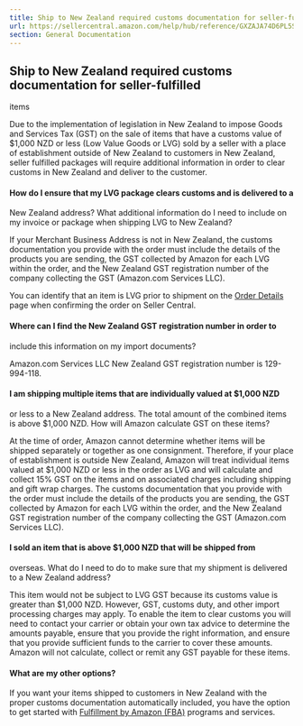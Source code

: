 ```yaml
---
title: Ship to New Zealand required customs documentation for seller-fulfilled items
url: https://sellercentral.amazon.com/help/hub/reference/GXZAJA74D6PL5SCE
section: General Documentation
---
```


## Ship to New Zealand required customs documentation for seller-fulfilled
items

Due to the implementation of legislation in New Zealand to impose Goods and
Services Tax (GST) on the sale of items that have a customs value of $1,000
NZD or less (Low Value Goods or LVG) sold by a seller with a place of
establishment outside of New Zealand to customers in New Zealand, seller
fulfilled packages will require additional information in order to clear
customs in New Zealand and deliver to the customer.

#### How do I ensure that my LVG package clears customs and is delivered to a
New Zealand address? What additional information do I need to include on my
invoice or package when shipping LVG to New Zealand?

If your Merchant Business Address is not in New Zealand, the customs
documentation you provide with the order must include the details of the
products you are sending, the GST collected by Amazon for each LVG within the
order, and the New Zealand GST registration number of the company collecting
the GST (Amazon.com Services LLC).

You can identify that an item is LVG prior to shipment on the [Order
Details](/gp/orders-v2) page when confirming the order on Seller Central.

#### Where can I find the New Zealand GST registration number in order to
include this information on my import documents?

Amazon.com Services LLC New Zealand GST registration number is 129-994-118.

#### I am shipping multiple items that are individually valued at $1,000 NZD
or less to a New Zealand address. The total amount of the combined items is
above $1,000 NZD. How will Amazon calculate GST on these items?

At the time of order, Amazon cannot determine whether items will be shipped
separately or together as one consignment. Therefore, if your place of
establishment is outside New Zealand, Amazon will treat individual items
valued at $1,000 NZD or less in the order as LVG and will calculate and
collect 15% GST on the items and on associated charges including shipping and
gift wrap charges. The customs documentation that you provide with the order
must include the details of the products you are sending, the GST collected by
Amazon for each LVG within the order, and the New Zealand GST registration
number of the company collecting the GST (Amazon.com Services LLC).

#### I sold an item that is above $1,000 NZD that will be shipped from
overseas. What do I need to do to make sure that my shipment is delivered to a
New Zealand address?

This item would not be subject to LVG GST because its customs value is greater
than $1,000 NZD. However, GST, customs duty, and other import processing
charges may apply. To enable the item to clear customs you will need to
contact your carrier or obtain your own tax advice to determine the amounts
payable, ensure that you provide the right information, and ensure that you
provide sufficient funds to the carrier to cover these amounts. Amazon will
not calculate, collect or remit any GST payable for these items.

#### What are my other options?

If you want your items shipped to customers in New Zealand with the proper
customs documentation automatically included, you have the option to get
started with [Fulfillment by Amazon (FBA)](/gp/help/G53921) programs and
services.

